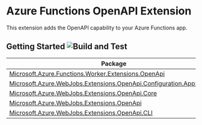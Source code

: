 # Azure Functions OpenAPI Extension #

This extension adds the OpenAPI capability to your Azure Functions app.


## Getting Started ![Build and Test](https://github.com/Azure/azure-functions-openapi-extension/workflows/Build%20and%20Test/badge.svg) ##

| Package | Status | Version |
| --- | --- | --- |
| [Microsoft.Azure.Functions.Worker.Extensions.OpenApi](openapi-out-of-proc.md) | [![](https://img.shields.io/nuget/dt/Microsoft.Azure.Functions.Worker.Extensions.OpenApi.svg)](https://www.nuget.org/packages/Microsoft.Azure.Functions.Worker.Extensions.OpenApi/) | [![](https://img.shields.io/nuget/v/Microsoft.Azure.Functions.Worker.Extensions.OpenApi.svg)](https://www.nuget.org/packages/Microsoft.Azure.Functions.Worker.Extensions.OpenApi/) |
| [Microsoft.Azure.WebJobs.Extensions.OpenApi.Configuration.AppSettings](app-settings.md) | [![](https://img.shields.io/nuget/dt/Microsoft.Azure.WebJobs.Extensions.OpenApi.Configuration.AppSettings.svg)](https://www.nuget.org/packages/Microsoft.Azure.WebJobs.Extensions.OpenApi.Configuration.AppSettings/) | [![](https://img.shields.io/nuget/v/Microsoft.Azure.WebJobs.Extensions.OpenApi.Configuration.AppSettings.svg)](https://www.nuget.org/packages/Microsoft.Azure.WebJobs.Extensions.OpenApi.Configuration.AppSettings/) |
| [Microsoft.Azure.WebJobs.Extensions.OpenApi.Core](openapi-core.md) | [![](https://img.shields.io/nuget/dt/Microsoft.Azure.WebJobs.Extensions.OpenApi.Core.svg)](https://www.nuget.org/packages/Microsoft.Azure.WebJobs.Extensions.OpenApi.Core/) | [![](https://img.shields.io/nuget/v/Microsoft.Azure.WebJobs.Extensions.OpenApi.Core.svg)](https://www.nuget.org/packages/Microsoft.Azure.WebJobs.Extensions.OpenApi.Core/) |
| [Microsoft.Azure.WebJobs.Extensions.OpenApi](openapi-in-proc.md) | [![](https://img.shields.io/nuget/dt/Microsoft.Azure.WebJobs.Extensions.OpenApi.svg)](https://www.nuget.org/packages/Microsoft.Azure.WebJobs.Extensions.OpenApi/) | [![](https://img.shields.io/nuget/v/Microsoft.Azure.WebJobs.Extensions.OpenApi.svg)](https://www.nuget.org/packages/Microsoft.Azure.WebJobs.Extensions.OpenApi/) |
| [Microsoft.Azure.WebJobs.Extensions.OpenApi.CLI](openapi-cli.md) | [![](https://img.shields.io/static/v1?label=tag&message=cli-*&color=brightgreen)](https://github.com/Azure/azure-functions-openapi-extension/releases) | [![](https://img.shields.io/static/v1?label=tag&message=cli-*&color=brightgreen)](https://github.com/Azure/azure-functions-openapi-extension/releases) |

